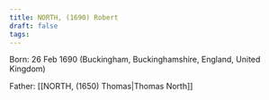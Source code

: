 ```yaml
---
title: NORTH, (1690) Robert
draft: false
tags:
---
```

Born: 26 Feb 1690 (Buckingham, Buckinghamshire, England, United Kingdom)

Father: [[NORTH, (1650) Thomas|Thomas North]]